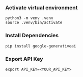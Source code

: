 
### Activate virtual environment
```
python3 -m venv .venv
source .venv/bin/activate
```

### Install Dependencies
```
pip install google-generativeai
```

### Export API Key
```
export API_KEY=<YOUR_API_KEY>
```